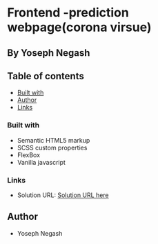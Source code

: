 # Frontend -prediction webpage(corona virsue)

## By Yoseph Negash

## Table of contents


- [Built with](#built-with)
- [Author](#author)
- [Links](#links)



### Built with

- Semantic HTML5 markup
- SCSS custom properties
- FlexBox
- Vanilla javascript

### Links

- Solution URL: [Solution URL here](https://frontend--prediction-webpage.pages.dev/)


## Author

- Yoseph Negash

